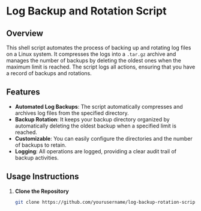 # Log Backup and Rotation Script

## Overview
This shell script automates the process of backing up and rotating log files on a Linux system. It compresses the logs into a `.tar.gz` archive and manages the number of backups by deleting the oldest ones when the maximum limit is reached. The script logs all actions, ensuring that you have a record of backups and rotations.

## Features
- **Automated Log Backups**: The script automatically compresses and archives log files from the specified directory.
- **Backup Rotation**: It keeps your backup directory organized by automatically deleting the oldest backup when a specified limit is reached.
- **Customizable**: You can easily configure the directories and the number of backups to retain.
- **Logging**: All operations are logged, providing a clear audit trail of backup activities.

## Usage Instructions
1. **Clone the Repository**
   ```bash
   git clone https://github.com/yourusername/log-backup-rotation-script.git
